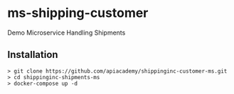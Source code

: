 # ms-shipping-customer

Demo Microservice Handling Shipments

## Installation

```console
> git clone https://github.com/apiacademy/shippinginc-customer-ms.git
> cd shippinginc-shipments-ms
> docker-compose up -d
```

